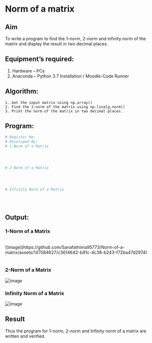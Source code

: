# Norm of a matrix
## Aim
To write a program to find the 1-norm, 2-norm and infinity norm of the matrix and display the result in two decimal places.
## Equipment’s required:
1.	Hardware – PCs
2.	Anaconda – Python 3.7 Installation / Moodle-Code Runner
## Algorithm:
	1. Get the input matrix using np.array()   
    2. Find the 2-norm of the matrix using np.linalg.norm()
	3. Print the norm of the matrix in two decimal places.
## Program:
```Python
# Register No:
# Developed By:
# 1-Norm of a Matrix




# 2-Norm of a Matrix




# Infinity Norm of a Matrix





```
## Output:
### 1-Norm of a Matrix
<br>
![image](https://github.com/Sanafathima95773/Norm-of-a-matrix/assets/147084627/c3614642-b91c-4c38-b243-f72ba47d2974)

<br>
<br>

### 2-Norm of a Matrix
![image](https://github.com/Sanafathima95773/Norm-of-a-matrix/assets/147084627/25107984-aad7-4163-8295-56f8bb4db84d)


### Infinity Norm of a Matrix
![image](https://github.com/Sanafathima95773/Norm-of-a-matrix/assets/147084627/ad6da28c-2709-431d-a99f-99c4d1b1a403)


## Result
Thus the program for 1-norm, 2-norm and Infinity norm of a matrix are written and verified.
